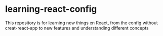 # learning-react-config
This repository is for learning new things en React, from the config without creat-react-app to new features and understanding different concepts
